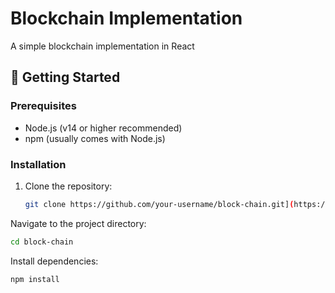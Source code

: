# Blockchain Implementation

A simple blockchain implementation in React

## 🚀 Getting Started

### Prerequisites
- Node.js (v14 or higher recommended)
- npm (usually comes with Node.js)

### Installation
1. Clone the repository:
   ```bash
   git clone https://github.com/your-username/block-chain.git](https://github.com/AlexDaniel593/block-chain-front.git)
   ```
   
Navigate to the project directory:

```bash
cd block-chain
```

Install dependencies:

```bash
npm install
```
